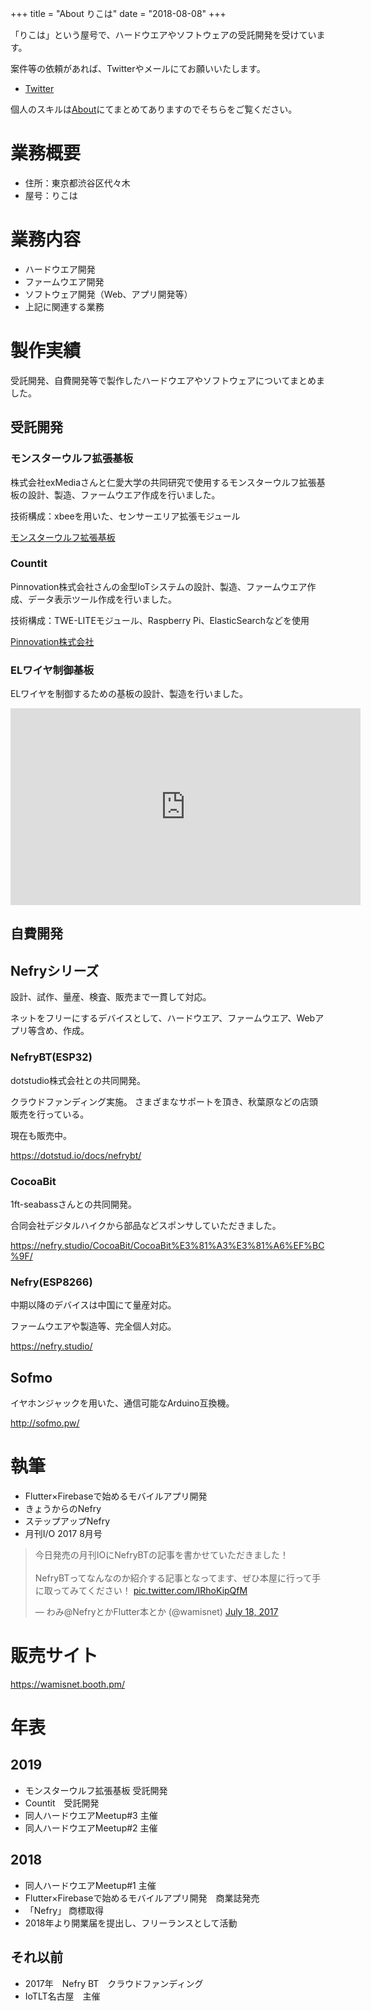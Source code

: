 +++
title = "About りこは"
date = "2018-08-08"
+++

「りこは」という屋号で、ハードウエアやソフトウェアの受託開発を受けています。

案件等の依頼があれば、Twitterやメールにてお願いいたします。

* [Twitter](https://twitter.com/wamisnet)

個人のスキルは[About](./../about)にてまとめてありますのでそちらをご覧ください。


# 業務概要

- 住所：東京都渋谷区代々木
- 屋号：りこは

# 業務内容

- ハードウエア開発
- ファームウエア開発
- ソフトウェア開発（Web、アプリ開発等）
- 上記に関連する業務

# 製作実績　

受託開発、自費開発等で製作したハードウエアやソフトウェアについてまとめました。

## 受託開発

### モンスターウルフ拡張基板

株式会社exMediaさんと仁愛大学の共同研究で使用するモンスターウルフ拡張基板の設計、製造、ファームウエア作成を行いました。

技術構成：xbeeを用いた、センサーエリア拡張モジュール

[モンスターウルフ拡張基板](https://www.exmedia.jp/news/ict%E3%82%92%E6%B4%BB%E7%94%A8%E3%81%97%E3%81%9F%E7%8D%A3%E5%AE%B3%E5%AF%BE%E7%AD%96/)

### Countit

Pinnovation株式会社さんの金型IoTシステムの設計、製造、ファームウエア作成、データ表示ツール作成を行いました。

技術構成：TWE-LITEモジュール、Raspberry Pi、ElasticSearchなどを使用

[Pinnovation株式会社](https://www.pinnovation.co.jp/home/%E5%BC%8A%E7%A4%BE%E6%96%B0%E8%A6%8F%E4%BA%8B%E6%A5%AD%E3%81%8C%E8%AA%AD%E5%A3%B2%E6%96%B0%E8%81%9E%E3%81%AB%E7%B4%B9%E4%BB%8B%E3%81%95%E3%82%8C%E3%81%BE%E3%81%97%E3%81%9F)

### ELワイヤ制御基板

ELワイヤを制御するための基板の設計、製造を行いました。

<iframe width="560" height="315" src="https://www.youtube.com/embed/wNRsLcT9um8" frameborder="0" allow="accelerometer; autoplay; encrypted-media; gyroscope; picture-in-picture" allowfullscreen></iframe>

## 自費開発

## Nefryシリーズ

設計、試作、量産、検査、販売まで一貫して対応。

ネットをフリーにするデバイスとして、ハードウエア、ファームウエア、Webアプリ等含め、作成。

### NefryBT(ESP32)

dotstudio株式会社との共同開発。

クラウドファンディング実施。
さまざまなサポートを頂き、秋葉原などの店頭販売を行っている。

現在も販売中。

https://dotstud.io/docs/nefrybt/

### CocoaBit

1ft-seabassさんとの共同開発。

合同会社デジタルハイクから部品などスポンサしていただきました。

https://nefry.studio/CocoaBit/CocoaBit%E3%81%A3%E3%81%A6%EF%BC%9F/

### Nefry(ESP8266)

中期以降のデバイスは中国にて量産対応。

ファームウエアや製造等、完全個人対応。

https://nefry.studio/

## Sofmo

イヤホンジャックを用いた、通信可能なArduino互換機。

http://sofmo.pw/

# 執筆

- Flutter×Firebaseで始めるモバイルアプリ開発
- きょうからのNefry
- ステップアップNefry
- 月刊I/O 2017 8月号

<blockquote class="twitter-tweet"><p lang="ja" dir="ltr">今日発売の月刊IOにNefryBTの記事を書かせていただきました！<br><br>NefryBTってなんなのか紹介する記事となってます、ぜひ本屋に行って手に取ってみてください！ <a href="https://t.co/IRhoKipQfM">pic.twitter.com/IRhoKipQfM</a></p>&mdash; わみ@NefryとかFlutter本とか (@wamisnet) <a href="https://twitter.com/wamisnet/status/887235866938101761?ref_src=twsrc%5Etfw">July 18, 2017</a></blockquote> <script async src="https://platform.twitter.com/widgets.js" charset="utf-8"></script>

# 販売サイト

https://wamisnet.booth.pm/

# 年表

## 2019

- モンスターウルフ拡張基板 受託開発
- Countit　受託開発
- 同人ハードウエアMeetup#3 主催
- 同人ハードウエアMeetup#2 主催

## 2018

- 同人ハードウエアMeetup#1 主催
- Flutter×Firebaseで始めるモバイルアプリ開発　商業誌発売
- 「Nefry」 商標取得
- 2018年より開業届を提出し、フリーランスとして活動

## それ以前

- 2017年　Nefry BT　クラウドファンディング
- IoTLT名古屋　主催




